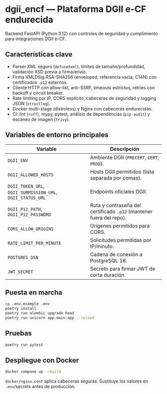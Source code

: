 # dgii_encf — Plataforma DGII e-CF endurecida

Backend FastAPI (Python 3.12) con controles de seguridad y cumplimiento para integraciones DGII e-CF.

## Características clave

- Parser XML seguro (`defusedxml`), límites de tamaño/profundidad, validación XSD previa a firma/envío.
- Firma XMLDSig RSA-SHA256 (enveloped, referencia vacía, C14N) con certificados `.p12` externos.
- Cliente HTTP con allow-list, anti-SSRF, timeouts estrictos, retries con backoff y circuit breaker.
- Rate limiting por IP, CORS explícito, cabeceras de seguridad y logging JSON (`structlog`).
- Docker multi-stage (distroless) y Nginx con cabeceras endurecidas.
- CI: lint (`ruff`), mypy, pytest, análisis de dependencias (`pip-audit`) y escaneo de imagen (`trivy`).

## Variables de entorno principales

| Variable | Descripción |
| --- | --- |
| `DGII_ENV` | Ambiente DGII (`PRECERT`, `CERT`, `PROD`). |
| `DGII_ALLOWED_HOSTS` | Hosts DGII permitidos (lista separada por comas). |
| `DGII_TOKEN_URL`, `DGII_SUBMISSION_URL`, `DGII_STATUS_URL` | Endpoints oficiales DGII. |
| `DGII_P12_PATH`, `DGII_P12_PASSWORD` | Ruta y contraseña del certificado `.p12` (mantener fuera del repo). |
| `CORS_ALLOW_ORIGINS` | Orígenes permitidos para CORS. |
| `RATE_LIMIT_PER_MINUTE` | Solicitudes permitidas por IP/minuto. |
| `POSTGRES_DSN` | Cadena de conexión a PostgreSQL 18. |
| `JWT_SECRET` | Secreto para firmar JWT de corta duración. |

## Puesta en marcha

```bash
cp .env.example .env
poetry install
poetry run alembic upgrade head
poetry run uvicorn app.main:app --reload
```

## Pruebas

```bash
poetry run pytest
```

## Despliegue con Docker

```bash
docker compose up --build
```

`docker/nginx.conf` aplica cabeceras seguras. Sustituye los valores en `.env`/secrets antes de producción.
